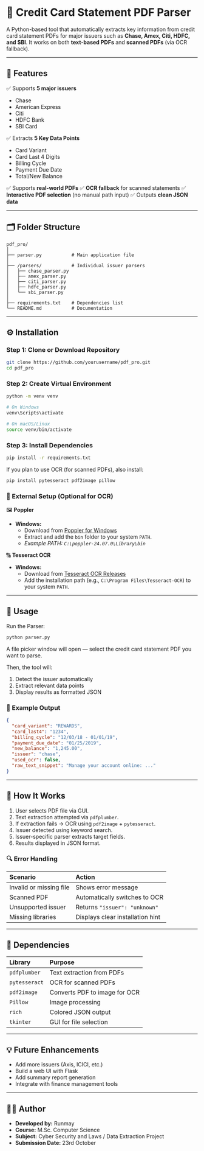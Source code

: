 # 🧾 Credit Card Statement PDF Parser

A Python-based tool that automatically extracts key information from credit card statement PDFs for major issuers such as **Chase, Amex, Citi, HDFC, and SBI**.
It works on both **text-based PDFs** and **scanned PDFs** (via OCR fallback).

-----

## 📌 Features

✅ Supports **5 major issuers**

  - Chase
  - American Express
  - Citi
  - HDFC Bank
  - SBI Card

✅ Extracts **5 Key Data Points**

  - Card Variant
  - Card Last 4 Digits
  - Billing Cycle
  - Payment Due Date
  - Total/New Balance

✅ Supports **real-world PDFs**
✅ **OCR fallback** for scanned statements
✅ **Interactive PDF selection** (no manual path input)
✅ Outputs **clean JSON data**

-----

## 🗂️ Folder Structure

```plaintext
pdf_pro/
│
├── parser.py           # Main application file
│
├── /parsers/           # Individual issuer parsers
│   ├── chase_parser.py
│   ├── amex_parser.py
│   ├── citi_parser.py
│   ├── hdfc_parser.py
│   └── sbi_parser.py
│
├── requirements.txt    # Dependencies list
└── README.md           # Documentation
```

-----

## ⚙️ Installation

### Step 1: Clone or Download Repository

```bash
git clone https://github.com/yourusername/pdf_pro.git
cd pdf_pro
```

### Step 2: Create Virtual Environment

```bash
python -m venv venv

# On Windows
venv\Scripts\activate

# On macOS/Linux
source venv/bin/activate
```

### Step 3: Install Dependencies

```bash
pip install -r requirements.txt
```

If you plan to use OCR (for scanned PDFs), also install:

```bash
pip install pytesseract pdf2image pillow
```

### 🧩 External Setup (Optional for OCR)

🖼️ **Poppler**

  - **Windows:**
      - Download from [Poppler for Windows](https://github.com/oschwartz10612/poppler-windows)
      - Extract and add the `bin` folder to your system `PATH`.
      - *Example PATH: `C:\poppler-24.07.0\Library\bin`*

🔠 **Tesseract OCR**

  - **Windows:**
      - Download from [Tesseract OCR Releases](https://www.google.com/search?q=https://github.com/UB-Mannheim/tesseract/wiki)
      - Add the installation path (e.g., `C:\Program Files\Tesseract-OCR`) to your system `PATH`.

-----

## 🚀 Usage

Run the Parser:

```bash
python parser.py
```

A file picker window will open — select the credit card statement PDF you want to parse.

Then, the tool will:

1.  Detect the issuer automatically
2.  Extract relevant data points
3.  Display results as formatted JSON

### 🧾 Example Output

```json
{
  "card_variant": "REWARDS",
  "card_last4": "1234",
  "billing_cycle": "12/03/18 - 01/01/19",
  "payment_due_date": "01/25/2019",
  "new_balance": "1,245.00",
  "issuer": "chase",
  "used_ocr": false,
  "raw_text_snippet": "Manage your account online: ..."
}
```

-----

## 🧠 How It Works

1.  User selects PDF file via GUI.
2.  Text extraction attempted via `pdfplumber`.
3.  If extraction fails → OCR using `pdf2image` + `pytesseract`.
4.  Issuer detected using keyword search.
5.  Issuer-specific parser extracts target fields.
6.  Results displayed in JSON format.

### 🔍 Error Handling

| Scenario | Action |
| :--- | :--- |
| Invalid or missing file | Shows error message |
| Scanned PDF | Automatically switches to OCR |
| Unsupported issuer | Returns `"issuer": "unknown"` |
| Missing libraries | Displays clear installation hint |

-----

## 🧮 Dependencies

| Library | Purpose |
| :--- | :--- |
| `pdfplumber` | Text extraction from PDFs |
| `pytesseract` | OCR for scanned PDFs |
| `pdf2image` | Converts PDF to image for OCR |
| `Pillow` | Image processing |
| `rich` | Colored JSON output |
| `tkinter` | GUI for file selection |

-----

## 💡 Future Enhancements

  - Add more issuers (Axis, ICICI, etc.)
  - Build a web UI with Flask
  - Add summary report generation
  - Integrate with finance management tools

-----

## 👨‍💻 Author

  - **Developed by:** Runmay
  - **Course:** M.Sc. Computer Science
  - **Subject:** Cyber Security and Laws / Data Extraction Project
  - **Submission Date:** 23rd October
